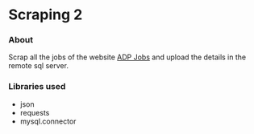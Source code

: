# Scraping 2

### About

Scrap all the jobs of the website [ADP Jobs](https://jobs.adp.com/)
and upload the details in the remote sql server.

### Libraries used

* json
* requests
* mysql.connector
